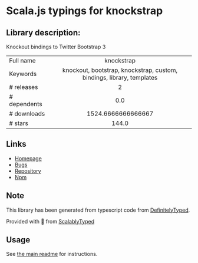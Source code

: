 
# Scala.js typings for knockstrap


## Library description:
Knockout bindings to Twitter Bootstrap 3

|                    |                 |
| ------------------ | :-------------: |
| Full name          | knockstrap |
| Keywords           | knockout, bootstrap, knockstrap, custom, bindings, library, templates |
| # releases         | 2 |
| # dependents       | 0.0 |
| # downloads        | 1524.6666666666667 |
| # stars            | 144.0 |

## Links
- [Homepage](http://faulknercs.github.io/Knockstrap/)
- [Bugs](https://github.com/faulknercs/Knockstrap/issues)
- [Repository](https://github.com/faulknercs/knockstrap)
- [Npm](https://www.npmjs.com/package/knockstrap)
    


## Note
This library has been generated from typescript code from [DefinitelyTyped](https://definitelytyped.org).

Provided with :purple_heart: from [ScalablyTyped](https://github.com/oyvindberg/ScalablyTyped)

## Usage
See [the main readme](../../readme.md) for instructions.


